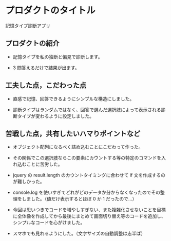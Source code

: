 # プロダクトのタイトル

記憶タイプ診断アプリ

## プロダクトの紹介

- 記憶タイプを私の独断と偏見で診断します。

- 3 問答えるだけで結果が出ます。

## 工夫した点，こだわった点

- 直感で記憶、回答できるようにシンプルな構造にしました。

- 診断タイプはランダムではなく、回答で選んだ選択肢によって表示される診断タイプが変わるように設定しました。

## 苦戦した点，共有したいハマりポイントなど

- オブジェクト配列になるべく詰め込むことにこだわって作った。

- その関係でこの選択肢ならこの要素にカウントする等の特定のコマンドを入れ込むことに苦労した。

- jquery の result.length のカウントタイミングに合わせて if 文を作成するのが難しかった。

- console.log を使いすぎてどれがどのデータか分からなくなったのでその整理をしました。（値だけ表示するとほぼ 0 か 1 だったので…）

- 今回は思いつきでコードを増やしすぎない、また複雑化させないことを目標に全体像を作成してから最後にまとめて画面切り替え等のコードを追加し、シンプルなコードを心がけました。

- スマホでも見れるようにした。（文字サイズの自動調整は志半ば）
